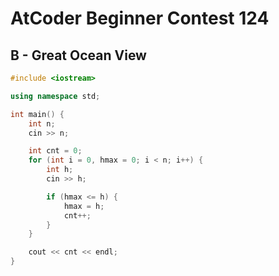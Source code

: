 # AtCoder Beginner Contest 124
## B - Great Ocean View
```cpp
#include <iostream>

using namespace std;

int main() {
    int n;
    cin >> n;

    int cnt = 0;
    for (int i = 0, hmax = 0; i < n; i++) {
        int h;
        cin >> h;

        if (hmax <= h) {
            hmax = h;
            cnt++;
        }
    }

    cout << cnt << endl;
}
```
